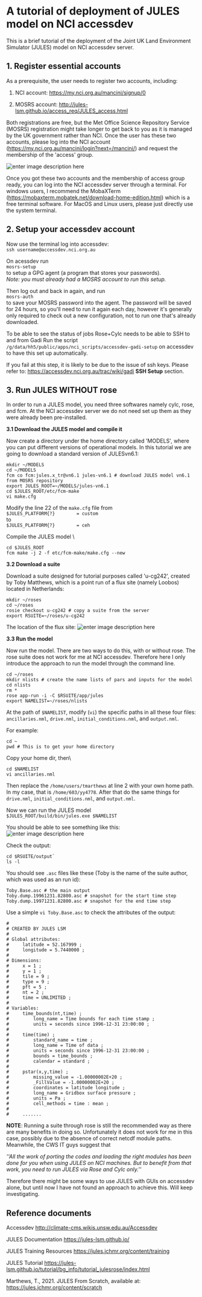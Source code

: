 ﻿# A tutorial of deployment of JULES model on NCI accessdev

This is a brief tutorial of the deployment of the Joint UK Land Environment Simulator (JULES) model on NCI accessdev server.

## 1. Register essential accounts
As a prerequisite, the user needs to register two accounts, including:

1. NCI account: https://my.nci.org.au/mancini/signup/0

2. MOSRS account: http://jules-lsm.github.io/access_req/JULES_access.html

Both registrations are free, but the Met Office Science Repository Service (MOSRS) registration might take longer to get back to you as it is managed by the UK government rather than NCI. Once the user has these two accounts, please log into the NCI account (https://my.nci.org.au/mancini/login?next=/mancini/) and request the membership of the 'access' group.

![enter image description here](https://github.com/yuyi13/JULES-Deployment/blob/main/images/1_find_project.png?raw=true)

Once you got these two accounts and the membership of access group ready, you can log into the NCI accessdev server through a terminal. For windows users, I recommend the MobaXTerm (https://mobaxterm.mobatek.net/download-home-edition.html) which is a free terminal software. For MacOS and Linux users, please just directly use the system terminal.

## 2. Setup your accessdev account

Now use the terminal log into accessdev:\
`ssh username@accessdev.nci.org.au`

On acessdev run\
`mosrs-setup`\
to setup a GPG agent (a program that stores your passwords).\
*Note: you must already had a MOSRS account to run this setup.*

Then log out and back in again, and run\
`mosrs-auth`\
to save your MOSRS password into the agent. The password will be saved for 24 hours, so you'll need to run it again each day, however it's generally only required to check out a new configuration, not to run one that's already downloaded.

To be able to see the status of jobs Rose+Cylc needs to be able to SSH to and from Gadi
Run the script `/g/data/hh5/public/apps/nci_scripts/accessdev-gadi-setup` on accessdev to have this set up automatically.

If you fail at this step, it is likely to be due to the issue of ssh keys. Please refer to: https://accessdev.nci.org.au/trac/wiki/gadi **SSH Setup** section.

## 3. Run JULES WITHOUT rose
In order to run a JULES model, you need three softwares namely cylc, rose, and fcm. At the NCI accessdev server we do not need set up them as they were already been pre-installed.

**3.1 Download the JULES model and compile it**

Now create a directory under the home directory called 'MODELS', where you can put different versions of operational models. In this tutorial we are going to download a standard version of JULESvn6.1:
```
mkdir ~/MODELS
cd ~/MODELS
fcm co fcm:jules.x_tr@vn6.1 jules-vn6.1 # download JULES model vn6.1 from MOSRS repository
export JULES_ROOT=~/MODELS/jules-vn6.1
cd $JULES_ROOT/etc/fcm-make
vi make.cfg
```

Modify the line 22 of the `make.cfg` file from\
`$JULES_PLATFORM{?}        = custom`\
to\
`$JULES_PLATFORM{?}        = ceh`

Compile the JULES model \
```
cd $JULES_ROOT
fcm make -j 2 -f etc/fcm-make/make.cfg --new
```

**3.2 Download a suite**

Download a suite designed for tutorial purposes called 'u-cg242', created by Toby Matthews, which is a point run of a flux site (namely Loobos) located in Netherlands:
```
mkdir ~/roses
cd ~/roses
rosie checkout u-cg242 # copy a suite from the server
export RSUITE=~/roses/u-cg242
```

The location of the flux site:
![enter image description here](https://github.com/yuyi13/JULES-Deployment/blob/main/images/3_flux_site.png?raw=true)

**3.3 Run the model**

Now run the model. There are two ways to do this, with or without rose. The rose suite does not work for me at NCI accessdev. Therefore here I only introduce the approach to run the model through the command line.
```
cd ~/roses
mkdir nlists # create the name lists of pars and inputs for the model
cd nlists
rm *
rose app-run -i -C $RSUITE/app/jules
export NAMELIST=~/roses/nlists
```

At the path of `$NAMELIST`, modify (`vi`) the specific paths in all these four files: `ancillaries.nml`, `drive.nml`, `initial_conditions.nml`, and `output.nml`.

For example:
```
cd ~
pwd # This is to get your home directory
```

Copy your home dir, then\
```
cd $NAMELIST
vi ancillaries.nml
```

Then replace the `/home/users/tmarthews` at line 2 with your own home path. In my case, that is `/home/603/yy4778`. After that do the same things for `drive.nml`, `initial_conditions.nml`, and `output.nml`.

Now we can run the JULES model\
`$JULES_ROOT/build/bin/jules.exe $NAMELIST`

You should be able to see something like this:
![enter image description here](https://github.com/yuyi13/JULES-Deployment/blob/main/images/2_JULES_run.png?raw=true)

Check the output:
```
cd $RSUITE/output`
ls -l
```

You should see `.asc` files like these (Toby is the name of the suite author, which was used as an run id):
```
Toby.Base.asc # the main output
Toby.dump.19961231.82800.asc # snapshot for the start time step
Toby.dump.19971231.82800.asc # snapshot for the end time step
```

Use a simple `vi Toby.Base.asc` to check the attributes of the output:
```
#
# CREATED BY JULES LSM
#
# Global attributes:
#     latitude = 52.167999 ;
#     longitude = 5.7440000 ;
#
# Dimensions:
#     x = 1 ;
#     y = 1 ;
#     tile = 9 ;
#     type = 9 ;
#     pft = 5 ;
#     nt = 2 ;
#     time = UNLIMITED ;
#
# Variables:
#     time_bounds(nt,time) ;
#         long_name = Time bounds for each time stamp ;
#         units = seconds since 1996-12-31 23:00:00 ;
#
#     time(time) ;
#         standard_name = time ;
#         long_name = Time of data ;
#         units = seconds since 1996-12-31 23:00:00 ;
#         bounds = time_bounds ;
#         calendar = standard ;
#
#     pstar(x,y,time) ;
#         missing_value = -1.00000002E+20 ;
#         _FillValue = -1.00000002E+20 ;
#         coordinates = latitude longitude ;
#         long_name = Gridbox surface pressure ;
#         units = Pa ;
#         cell_methods = time : mean ;
#
#     .......
```

**NOTE**: Running a suite through rose is still the recommended way as there are many benefits in doing so. Unfortunately it does not work for me in this case, possibly due to the absence of correct netcdf module paths. Meanwhile, the CWS IT guys suggest that 

*''All the work of porting the codes and loading the right modules has been done for you when using JULES on NCI machines. But to benefit from that work, you need to run JULES via Rose and Cylc only.''*

Therefore there might be some ways to use JULES with GUIs on accessdev alone, but until now I have not found an approach to achieve this. Will keep investigating.

## Reference documents
Accessdev http://climate-cms.wikis.unsw.edu.au/Accessdev

JULES Documentation https://jules-lsm.github.io/

JULES Training Resources https://jules.jchmr.org/content/training

JULES Tutorial https://jules-lsm.github.io/tutorial/bg_info/tutorial_julesrose/index.html

Marthews, T., 2021. JULES From Scratch, available at: https://jules.jchmr.org/content/scratch


